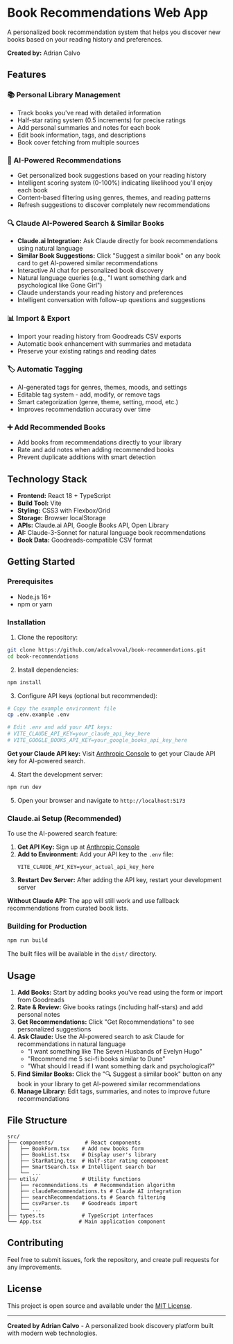# Book Recommendations Web App

A personalized book recommendation system that helps you discover new books based on your reading history and preferences.

**Created by:** Adrian Calvo

## Features

### 📚 Personal Library Management
- Track books you've read with detailed information
- Half-star rating system (0.5 increments) for precise ratings
- Add personal summaries and notes for each book
- Edit book information, tags, and descriptions
- Book cover fetching from multiple sources

### 🤖 AI-Powered Recommendations
- Get personalized book suggestions based on your reading history
- Intelligent scoring system (0-100%) indicating likelihood you'll enjoy each book
- Content-based filtering using genres, themes, and reading patterns
- Refresh suggestions to discover completely new recommendations

### 🔍 Claude AI-Powered Search & Similar Books
- **Claude.ai Integration:** Ask Claude directly for book recommendations using natural language
- **Similar Book Suggestions:** Click "Suggest a similar book" on any book card to get AI-powered similar recommendations
- Interactive AI chat for personalized book discovery
- Natural language queries (e.g., "I want something dark and psychological like Gone Girl")
- Claude understands your reading history and preferences
- Intelligent conversation with follow-up questions and suggestions

### 📊 Import & Export
- Import your reading history from Goodreads CSV exports
- Automatic book enhancement with summaries and metadata
- Preserve your existing ratings and reading dates

### 🏷️ Automatic Tagging
- AI-generated tags for genres, themes, moods, and settings
- Editable tag system - add, modify, or remove tags
- Smart categorization (genre, theme, setting, mood, etc.)
- Improves recommendation accuracy over time

### ➕ Add Recommended Books
- Add books from recommendations directly to your library
- Rate and add notes when adding recommended books
- Prevent duplicate additions with smart detection

## Technology Stack

- **Frontend:** React 18 + TypeScript
- **Build Tool:** Vite
- **Styling:** CSS3 with Flexbox/Grid
- **Storage:** Browser localStorage
- **APIs:** Claude.ai API, Google Books API, Open Library
- **AI:** Claude-3-Sonnet for natural language book recommendations
- **Book Data:** Goodreads-compatible CSV format

## Getting Started

### Prerequisites
- Node.js 16+ 
- npm or yarn

### Installation

1. Clone the repository:
```bash
git clone https://github.com/adcalvoval/book-recommendations.git
cd book-recommendations
```

2. Install dependencies:
```bash
npm install
```

3. Configure API keys (optional but recommended):
```bash
# Copy the example environment file
cp .env.example .env

# Edit .env and add your API keys:
# VITE_CLAUDE_API_KEY=your_claude_api_key_here
# VITE_GOOGLE_BOOKS_API_KEY=your_google_books_api_key_here
```

**Get your Claude API key:** Visit [Anthropic Console](https://console.anthropic.com/) to get your Claude API key for AI-powered search.

4. Start the development server:
```bash
npm run dev
```

5. Open your browser and navigate to `http://localhost:5173`

### Claude.ai Setup (Recommended)

To use the AI-powered search feature:

1. **Get API Key:** Sign up at [Anthropic Console](https://console.anthropic.com/)
2. **Add to Environment:** Add your API key to the `.env` file:
   ```
   VITE_CLAUDE_API_KEY=your_actual_api_key_here
   ```
3. **Restart Dev Server:** After adding the API key, restart your development server

**Without Claude API:** The app will still work and use fallback recommendations from curated book lists.

### Building for Production

```bash
npm run build
```

The built files will be available in the `dist/` directory.

## Usage

1. **Add Books:** Start by adding books you've read using the form or import from Goodreads
2. **Rate & Review:** Give books ratings (including half-stars) and add personal notes
3. **Get Recommendations:** Click "Get Recommendations" to see personalized suggestions
4. **Ask Claude:** Use the AI-powered search to ask Claude for recommendations in natural language
   - "I want something like The Seven Husbands of Evelyn Hugo"
   - "Recommend me 5 sci-fi books similar to Dune"
   - "What should I read if I want something dark and psychological?"
5. **Find Similar Books:** Click the "🔍 Suggest a similar book" button on any book in your library to get AI-powered similar recommendations
6. **Manage Library:** Edit tags, summaries, and notes to improve future recommendations

## File Structure

```
src/
├── components/          # React components
│   ├── BookForm.tsx    # Add new books form
│   ├── BookList.tsx    # Display user's library
│   ├── StarRating.tsx  # Half-star rating component
│   ├── SmartSearch.tsx # Intelligent search bar
│   └── ...
├── utils/              # Utility functions
│   ├── recommendations.ts  # Recommendation algorithm
│   ├── claudeRecommendations.ts # Claude AI integration
│   ├── searchRecommendations.ts # Search filtering
│   ├── csvParser.ts    # Goodreads import
│   └── ...
├── types.ts            # TypeScript interfaces
└── App.tsx            # Main application component
```

## Contributing

Feel free to submit issues, fork the repository, and create pull requests for any improvements.

## License

This project is open source and available under the [MIT License](LICENSE).

---

**Created by Adrian Calvo** - A personalized book discovery platform built with modern web technologies.